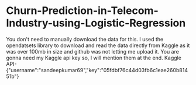 # Churn-Prediction-in-Telecom-Industry-using-Logistic-Regression
You don't need to manually download the data for this. I used the opendatsets library to download and read the data directly from Kaggle as it was over 100mb in size and github was not letting me upload it. You are gonna need my Kaggle api key so, I will mention them at the end.
Kaggle API-{"username":"sandeepkumar69","key":"05fdbf76c44d03fb6c1eae260b81451b"}
